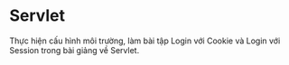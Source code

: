 # Servlet
Thực hiện cấu hình môi trường, làm bài tập Login với Cookie và Login với Session trong bài giảng về Servlet.
